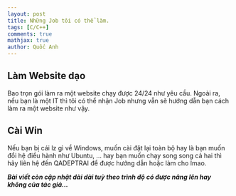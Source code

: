 ```yaml
---
layout: post
title: Những Job tôi có thể làm.
tags: [C/C++]
comments: true
mathjax: true
author: Quốc Anh
---
```


## Làm Website dạo

Bao trọn gói làm ra một website chạy được 24/24 như yêu cầu. Ngoài ra, nếu bạn là một IT thì tôi có thể nhận Job nhưng vẫn sẽ hướng dẫn bạn cách làm ra một website như vậy.

## Cài Win

Nếu bạn bị cái lz gì về Windows, muốn cài đặt lại toàn bộ hay là bạn muốn đổi hệ điều hành như Ubuntu, ... hay bạn muốn chạy song song cả hai thì hãy liên hệ đến QADEPTRAI để được hướng dẫn hoặc làm cho lmao.

***Bài viết còn cập nhật dài dài tuỳ theo trình độ có được nâng lên hay không của tác giả...***


